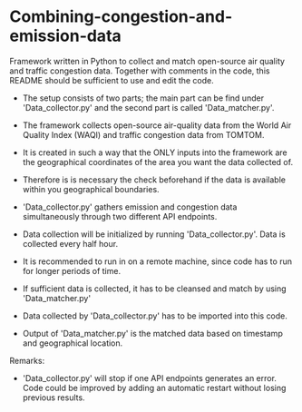 # Combining-congestion-and-emission-data
Framework written in Python to collect and match open-source air quality and traffic congestion data. Together with comments in the code, this README should be sufficient to use and edit the code. 

-   The setup consists of two parts; the main part can be find under 'Data_collector.py' and the second part is called 'Data_matcher.py'. 
-   The framework collects open-source air-quality data from the World Air Quality Index (WAQI) and traffic congestion data from TOMTOM. 
-   It is created in such a way that the ONLY inputs into the framework are the geographical coordinates of the area you want the data collected of. 
-   Therefore is is necessary the check beforehand if the data is available within you geographical boundaries. 


-   'Data_collector.py' gathers emission and congestion data simultaneously through two different API endpoints. 
-   Data collection will be initialized by running 'Data_collector.py'. Data is collected every half hour. 
-   It is recommended to run in on a remote machine, since code has to run for longer periods of time. 

-   If sufficient data is collected, it has to be cleansed and match by using 'Data_matcher.py'
-   Data collected by 'Data_collector.py' has to be imported into this code. 
-   Output of 'Data_matcher.py' is the matched data based on timestamp and geographical location.


Remarks:
- 'Data_collector.py' will stop if one API endpoints generates an error. Code could be improved by adding an automatic restart without losing previous results. 
